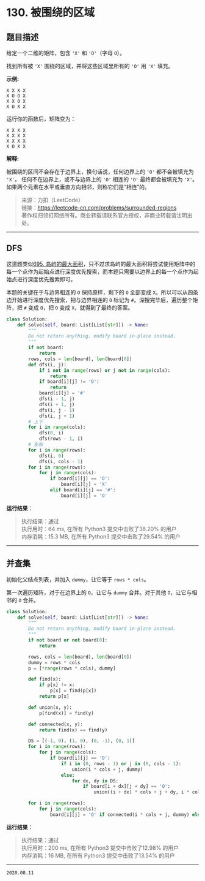 # 130. 被围绕的区域

## 题目描述

给定一个二维的矩阵，包含 `'X'` 和 `'O'`（字母 `O`）。

找到所有被 `'X'` 围绕的区域，并将这些区域里所有的 `'O'` 用 `'X'` 填充。

**示例:**

```text
X X X X
X O O X
X X O X
X O X X
```

运行你的函数后，矩阵变为：

```text
X X X X
X X X X
X X X X
X O X X
```

**解释:**

被围绕的区间不会存在于边界上，换句话说，任何边界上的 `'O'` 都不会被填充为 `'X'`。 任何不在边界上，或不与边界上的 `'O'` 相连的 `'O'` 最终都会被填充为 `'X'`。如果两个元素在水平或垂直方向相邻，则称它们是“相连”的。

> 来源：力扣（LeetCode）  
> 链接：<https://leetcode-cn.com/problems/surrounded-regions>  
> 著作权归领扣网络所有。商业转载请联系官方授权，非商业转载请注明出处。

---

## DFS

这道题类似[695. 岛屿的最大面积](https://leetcode-cn.com/problems/max-area-of-island/)，只不过求岛屿的最大面积将尝试使用矩阵中的每一个点作为起始点进行深度优先搜索，而本题只需要以边界上的每一个点作为起始点进行深度优先搜索即可。

本题的关键在于与边界相连的 `O` 保持原样，剩下的 `O` 全部变成 `X`。所以可以从四条边开始进行深度优先搜索，把与边界相连的 `O` 标记为 `#`。深搜完毕后，遍历整个矩阵，把 `#` 变成 `O`，把 `O` 变成 `X`，就得到了最终的答案。

```python
class Solution:
    def solve(self, board: List[List[str]]) -> None:
        """
        Do not return anything, modify board in-place instead.
        """
        if not board:
            return
        rows, cols = len(board), len(board[0])
        def dfs(i, j):
            if i not in range(rows) or j not in range(cols):
                return
            if board[i][j] != 'O':
                return
            board[i][j] = '#'
            dfs(i - 1, j)
            dfs(i + 1, j)
            dfs(i, j - 1)
            dfs(i, j + 1)
        # 上下
        for i in range(cols):
            dfs(0, i)
            dfs(rows - 1, i)
        # 左右
        for i in range(rows):
            dfs(i, 0)
            dfs(i, cols - 1)
        for i in range(rows):
            for j in range(cols):
                if board[i][j] == 'O':
                    board[i][j] = 'X'
                elif board[i][j] == '#':
                    board[i][j] = 'O'
```

**运行结果**：

> 执行结果：通过  
> 执行用时：64 ms, 在所有 Python3 提交中击败了38.20% 的用户  
> 内存消耗：15.3 MB, 在所有 Python3 提交中击败了29.54% 的用户

---

## 并查集

初始化父结点列表，并加入 `dummy`，让它等于 `rows * cols`。

第一次遍历矩阵，对于在边界上的 `O`，让它与 `dummy` 合并。对于其他 `O`，让它与相邻的 `O` 合并。

```python
class Solution:
    def solve(self, board: List[List[str]]) -> None:
        """
        Do not return anything, modify board in-place instead.
        """
        if not board or not board[0]:
            return

        rows, cols = len(board), len(board[0])
        dummy = rows * cols
        p = [*range(rows * cols), dummy]

        def find(x):
            if p[x] != x:
                p[x] = find(p[x])
            return p[x]

        def union(x, y):
            p[find(x)] = find(y)

        def connected(x, y):
            return find(x) == find(y)

        DS = [(-1, 0), (1, 0), (0, -1), (0, 1)]
        for i in range(rows):
            for j in range(cols):
                if board[i][j] == 'O':
                    if i in (0, rows - 1) or j in (0, cols - 1):
                        union(i * cols + j, dummy)
                    else:
                        for dx, dy in DS:
                            if board[i + dx][j + dy] == 'O':
                                union((i + dx) * cols + j + dy, i * cols + j)

        for i in range(rows):
            for j in range(cols):
                board[i][j] = 'O' if connected(i * cols + j, dummy) else 'X'

```

**运行结果**：

> 执行结果：通过  
> 执行用时：200 ms, 在所有 Python3 提交中击败了12.98% 的用户  
> 内存消耗：16 MB, 在所有 Python3 提交中击败了13.54% 的用户

---

`2020.08.11`
